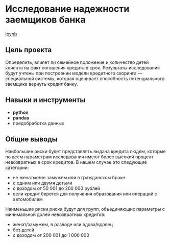 # Исследование надежности заемщиков банка

[ipynb](https://github.com/annaberezhneva/Portfolio/blob/main/Bank%20credit%20department%20project/bank%20credit%20department%20project.ipynb)

## Цель проекта

Определить, влияет ли семейное положение и количество детей клиента на факт погашения кредита в срок. Результаты исследования будут учтены при построении модели кредитного скоринга — специальной системы, которая оценивает способность потенциального заемщика вернуть кредит банку.



## Навыки и инструменты

- **python**
- **pandas**
- предобработка данных


## Общие выводы

Наибольшие риски будет представлять выдача кредита людям, которые по всем параметрам исследования имеют более высокий процент невозвратных в срок кредитов. В нашем случае это следующие категории:
- не женатые/не замужем или в гражданском браке
- с одним или двумя детьми
- с доходом от 50 001  до 200 000 рублей
- если кредит берется для получения образования или операций с автомобилем

Наименьшие риски риски будут для групп, объединяющих параметры с минимальной долей невозвратных кредитов:
- женат/замужем, в разводе или вдова/вдовец
- без детей
- с доходом от 200 001 до 1 000 000
